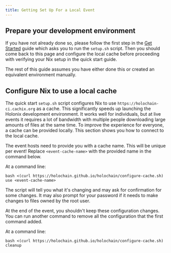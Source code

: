 ```yaml
---
title: Getting Set Up For a Local Event
---
```


## Prepare your development environment

If you have not already done so, please follow the first step in the [Get Started](/get-started/) guide which asks you to run the `setup.sh` script. Then you should come back to this page and configure the local cache before proceeding with verifying your Nix setup in the quick start guide.

The rest of this guide assumes you have either done this or created an equivalent environment manually.

## Configure Nix to use a local cache


The quick start `setup.sh` script configures Nix to use `https://holochain-ci.cachix.org` as a cache. This significantly speeds up launching the Holonix development environment. It works well for individuals, but at live events it requires a lot of bandwidth with multiple people downloading large amounts of files at the same time. To improve the experience for everyone, a cache can be provided locally. This section shows you how to connect to the local cache.

The event hosts need to provide you with a cache name. This will be unique per event! Replace `<event-cache-name>` with the provided name in the command below.

At a command line:

```shell
bash <(curl https://holochain.github.io/holochain/configure-cache.sh) use <event-cache-name>
```

The script will tell you what it's changing and may ask for confirmation for some changes. It may also prompt for your password if it needs to make changes to files owned by the root user.

At the end of the event, you shouldn't keep these configuration changes. You can run another command to remove all the configuration that the first command added.

At a command line:

```shell
bash <(curl https://holochain.github.io/holochain/configure-cache.sh) cleanup
```
